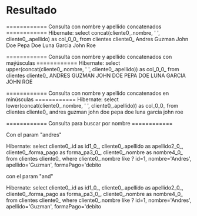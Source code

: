 # Resultado

============ Consulta con nombre y apellido concatenados ============
Hibernate: select concat(cliente0_.nombre, ' ', cliente0_.apellido) as col_0_0_ from clientes cliente0_
Andres Guzman
John Doe
Pepa Doe
Luna Garcia
John Roe

============ Consulta con nombre y apellido concatenados con maýúsculas ============
Hibernate: select upper(concat(cliente0_.nombre, ' ', cliente0_.apellido)) as col_0_0_ from clientes cliente0_
ANDRES GUZMAN
JOHN DOE
PEPA DOE
LUNA GARCIA
JOHN ROE


============ Consulta con nombre y apellido concatenados en minúsculas ============
Hibernate: select lower(concat(cliente0_.nombre, ' ', cliente0_.apellido)) as col_0_0_ from clientes cliente0_
andres guzman
john doe
pepa doe
luna garcia
john roe


============ Consulta para buscar por nombre ============

Con el param "andres"

Hibernate: select cliente0_.id as id1_0_, cliente0_.apellido as apellido2_0_, cliente0_.forma_pago as forma_pa3_0_, cliente0_.nombre as nombre4_0_ from clientes cliente0_ where cliente0_.nombre like ?
id=1, nombre='Andres', apellido='Guzman', formaPago='debito

con el param "and"

Hibernate: select cliente0_.id as id1_0_, cliente0_.apellido as apellido2_0_, cliente0_.forma_pago as forma_pa3_0_, cliente0_.nombre as nombre4_0_ from clientes cliente0_ where cliente0_.nombre like ?
id=1, nombre='Andres', apellido='Guzman', formaPago='debito

